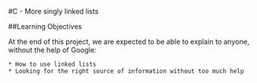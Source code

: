 #C - More singly linked lists

##Learning Objectives

At the end of this project, we are expected to be able to explain to anyone, without the help of Google:

    * How to use linked lists
    * Looking for the right source of information without too much help
